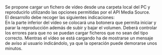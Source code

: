 Se propone cargar un fichero de vídeo desde una carpeta local del PC y reproducirlo utilizando las opciones permitidas por el API Media Source.  
El desarrollo debe recoger las siguientes indicaciones:  
En la parte inferior del vídeo se colocará una botonera que permita iniciar y parar la reproducción además de subir y bajar el volumen. 
Deberá controlar los errores para que no se puedan cargar ficheros que no sean del tipo correcto. Mientras el vídeo se está cargando ha de mostrarse un mensaje de aviso al usuario indicándolo, ya que la operación puede demorarse unos minutos.
